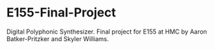 E155-Final-Project
==================

Digital Polyphonic Synthesizer. Final project for E155 at HMC by Aaron Batker-Pritzker and Skyler Williams.
